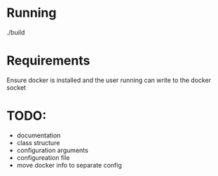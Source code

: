 # Running

   ./build

# Requirements

Ensure docker is installed and the user running can write to the docker socket

# TODO:

- documentation
- class structure
- configuration arguments
- configureation file
- move docker info to separate config
